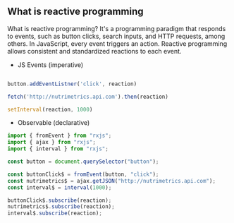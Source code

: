 ## What is reactive programming

What is reactive programming? It's a programming paradigm that responds to events, such as button clicks, search inputs, and HTTP requests, among others. In JavaScript, every event triggers an action. Reactive programming allows consistent and standardized reactions to each event.


- JS Events (imperative)

```js

button.addEventListner('click', reaction)

fetch('http://nutrimetrics.api.com').then(reaction)

setInterval(reaction, 1000)

```

- Observable (declarative)

```js
import { fromEvent } from "rxjs";
import { ajax } from "rxjs";
import { interval } from "rxjs";

const button = document.querySelector("button");

const buttonClick$ = fromEvent(button, "click");
const nutrimetrics$ = ajax.getJSON("http://nutrimetrics.api.com");
const interval$ = interval(1000);

buttonClick$.subscribe(reaction);
nutrimetrics$.subscribe(reaction);
interval$.subscribe(reaction);

```
